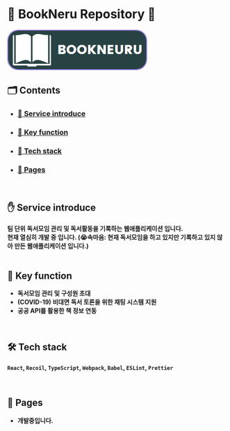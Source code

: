 # <b>📖 BookNeru Repository 📖<b>
<img src="public/img/logo.png" style="border:2px solid #9F81F7; border-radius:25px;">

## <b> 🗂️ Contents </b>
- ### <b> <a href="#0">🔗 Service introduce </a> </b>
- ### <b> <a href="#1">🔗 Key function </a> </b>
- ### <b> <a href="#2">🔗 Tech stack </a> </b>
- ### <b> <a href="#3">🔗 Pages </a> </b>

<br />
<h2 id="0">
  <b>✋ Service introduce</b>
</h2>
<b>팀 단위 독서모임 관리 및 독서활동을 기록하는 웹애플리케이션 입니다.</b><br />
<b>현재 열심히 개발 중 입니다.</b>
<b>(😭속마음: 현재 독서모임을 하고 있지만 기록하고 있지 않아 만든 웹애플리케이션 입니다.)</b><br />

<br />
<h2 id="1">
  <b>🔑 Key function</b>
</h2> 

- 독서모임 관리 및 구성원 초대
- (COVID-19) 비대면 독서 토론을 위한 채팅 시스템 지원
- 공공 API를 활용한 책 정보 연동 

<br />
<h2 id="2">
  <b>🛠 Tech stack</b>
</h2>

`React`, `Recoil`, `TypeScript`, `Webpack`, `Babel`, `ESLint`, `Prettier`

<br />
<h2 id="3">
  <b>📸 Pages</b>
</h2>

- 개발중입니다.

